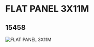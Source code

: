 # FLAT PANEL 3X11M
## 15458
![FLAT PANEL 3X11M](https://lc-www-live-s.legocdn.com/media/bricks/5/2/6055627.jpg)
